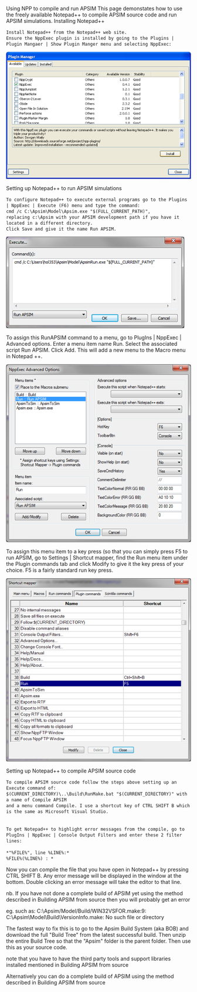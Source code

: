 
Using NPP to compile and run APSIM
This page demonstates how to use the freely available Notepad++ to compile APSIM source code and run APSIM simulations.
Installing Notepad++

    Install Notepad++ from the Notepad++ web site.
    Ensure the NppExec plugin is installed by going to the Plugins | Plugin Mangaer | Show Plugin Manger menu and selecting NppExec:



<img src="PluginManager.png" alt="NppExec Setup"/>


Setting up Notepad++ to run APSIM simulations

    To configure Notepad++ to execute external programs go to the Plugins | NppExec | Execute (F6) menu and type the command: 
	cmd /c C:\Apsim\Model\Apsim.exe "$(FULL_CURRENT_PATH)", 
	replacing c:\Apsim with your APSIM development path if you have it located in a different directory. 
	Click Save and give it the name Run APSIM.


<img src="Execute.png" alt="NppExec Setup"/>


To assign this RunAPSIM command to a menu, go to PlugIns | NppExec | Advanced options. Enter a menu item name Run. 
Select the associated script Run APSIM. Click Add. This will add a new menu to the Macro menu in Notepad ++.


<img src="AdvancedOptions.png" alt="NppExec Setup"/>


To assign this menu item to a key press (so that you can simply press F5 to run APSIM, go to Settings | Shortcut mapper, 
find the Run menu item under the Plugin commands tab and click Modify to give it the key press of your choice. 
F5 is a fairly standard run key press.


<img src="ShortcutMapper.png" alt="NppExec Setup"/>

Setting up Notepad++ to compile APSIM source code

    To compile APSIM source code follow the steps above setting up an Execute command of:
    $(CURRENT_DIRECTORY)\..\Build\RunMake.bat "$(CURRENT_DIRECTORY)" with a name of Compile APSIM
    and a menu command Compile. I use a shortcut key of CTRL SHIFT B which is the same as Microsoft Visual Studio.


    To get Notepad++ to highlight error messages from the compile, go to PlugIns | NppExec | Console Output Filters and enter these 2 filter lines:

    *"%FILE%", line %LINE%:* 
    %FILE%(%LINE%) : *


Now you can compile the file that you have open in Notepad++ by pressing CTRL SHIFT B. Any error message will be displayed in the window at the bottom. Double clicking an error message will take the editor to that line.

nb. If you have not done a complete build of APSIM yet using the method described in Building APSIM from source then you will probably get an error

 eg. such as:
C:\Apsim/Model/Build/WIN32VSFOR.make:9: C:\Apsim\Model\Build\VersionInfo.make: No such file or directory

The fastest way to fix this is to go to the Apsim Build System (aka BOB) and download the full "Build Tree" from the latest successful build.
Then unzip the entire Build Tree so that the "Apsim" folder is the parent folder. Then use this as your source code.

note that you have to have the third party tools and support libraries installed mentioned in Building APSIM from source

Alternatively you can do a complete build of APSIM using the method described in Building APSIM from source 
